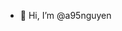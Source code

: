 - 👋 Hi, I’m @a95nguyen

<!---
a95nguyen/a95nguyen is a ✨ special ✨ repository because its `README.md` (this file) appears on your GitHub profile.
You can click the Preview link to take a look at your changes.
--->
